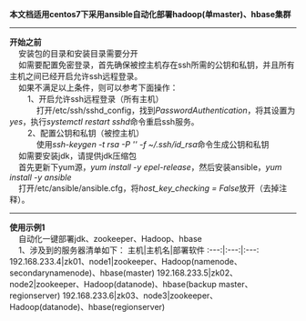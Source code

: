 **本文档适用centos7下采用ansible自动化部署hadoop(单master)、hbase集群**

---
**开始之前**  
&nbsp;&nbsp;&nbsp;&nbsp;安装包的目录和安装目录需要分开  
&nbsp;&nbsp;&nbsp;&nbsp;如需要配置免密登录，首先确保被控主机存在ssh所需的公钥和私钥，并且所有主机之间已经开启允许ssh远程登录。  
&nbsp;&nbsp;&nbsp;&nbsp;如果不满足以上条件，则可以参考下面操作：  
&nbsp;&nbsp;&nbsp;&nbsp;&nbsp;&nbsp;&nbsp;&nbsp;1、开启允许ssh远程登录（所有主机）  
&nbsp;&nbsp;&nbsp;&nbsp;&nbsp;&nbsp;&nbsp;&nbsp;&nbsp;&nbsp;&nbsp;&nbsp;打开/etc/ssh/sshd_config，找到*PasswordAuthentication*，将其设置为*yes*，执行*systemctl restart sshd*命令重启ssh服务。  
&nbsp;&nbsp;&nbsp;&nbsp;&nbsp;&nbsp;&nbsp;&nbsp;2、配置公钥和私钥（被控主机）  
&nbsp;&nbsp;&nbsp;&nbsp;&nbsp;&nbsp;&nbsp;&nbsp;&nbsp;&nbsp;&nbsp;&nbsp;使用*ssh-keygen -t rsa -P '' -f ~/.ssh/id_rsa*命令生成公钥和私钥  
&nbsp;&nbsp;&nbsp;&nbsp;如需要安装jdk，请提供jdk压缩包  
&nbsp;&nbsp;&nbsp;&nbsp;首先更新下yum源，*yum install -y epel-release*，然后安装ansible，*yum install -y ansible*   
&nbsp;&nbsp;&nbsp;&nbsp;打开/etc/ansible/ansible.cfg，将*host_key_checking = False*放开（去掉注释）。  

---
**使用示例1**  
&nbsp;&nbsp;&nbsp;&nbsp;自动化一键部署jdk、zookeeper、Hadoop、hbase  
&nbsp;&nbsp;&nbsp;&nbsp;1、涉及到的服务器清单如下：
主机|主机名|部署软件
:---:|:---:|:---:
192.168.233.4|zk01、node1|zookeeper、Hadoop(namenode、secondarynamenode)、hbase(master)
192.168.233.5|zk02、node2|zookeeper、Hadoop(datanode)、hbase(backup master、regionserver)
192.168.233.6|zk03、node3|zookeeper、Hadoop(datanode)、hbase(regionserver)
